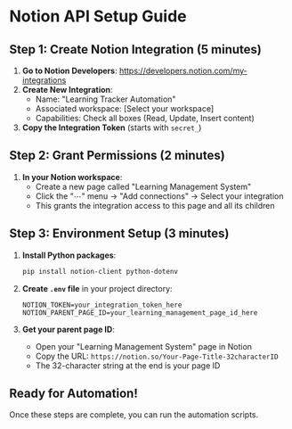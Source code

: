 # Notion API Setup Guide

## Step 1: Create Notion Integration (5 minutes)

1. **Go to Notion Developers**: https://developers.notion.com/my-integrations
2. **Create New Integration**:
   - Name: "Learning Tracker Automation"
   - Associated workspace: [Select your workspace]
   - Capabilities: Check all boxes (Read, Update, Insert content)
3. **Copy the Integration Token** (starts with `secret_`)

## Step 2: Grant Permissions (2 minutes)

1. **In your Notion workspace**:
   - Create a new page called "Learning Management System"
   - Click the "⋯" menu → "Add connections" → Select your integration
   - This grants the integration access to this page and all its children

## Step 3: Environment Setup (3 minutes)

1. **Install Python packages**:
   ```bash
   pip install notion-client python-dotenv
   ```

2. **Create `.env` file** in your project directory:
   ```env
   NOTION_TOKEN=your_integration_token_here
   NOTION_PARENT_PAGE_ID=your_learning_management_page_id_here
   ```

3. **Get your parent page ID**:
   - Open your "Learning Management System" page in Notion
   - Copy the URL: `https://notion.so/Your-Page-Title-32characterID`
   - The 32-character string at the end is your page ID

## Ready for Automation!

Once these steps are complete, you can run the automation scripts.